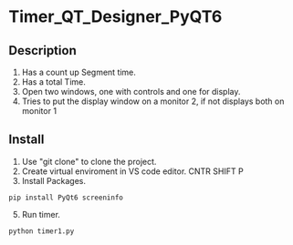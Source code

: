 # Timer_QT_Designer_PyQT6

## Description
1. Has a count up Segment time.
2. Has a total Time.
3. Open two windows, one with controls and one for display.
4. Tries to put the display window on a monitor 2, if not displays both on monitor 1

## Install
1. Use "git clone" to clone the project.
2. Create virtual enviroment in VS code editor. CNTR SHIFT P
3. Install Packages.
~~~
pip install PyQt6 screeninfo
~~~
5. Run timer.
~~~
python timer1.py
~~~
